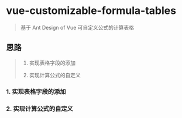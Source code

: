 # vue-customizable-formula-tables

> 基于 Ant Design of Vue 可自定义公式的计算表格

## 思路

> 1. 实现表格字段的添加
>
> 2. 实现计算公式的自定义

### 1. 实现表格字段的添加







### 2. 实现计算公式的自定义
